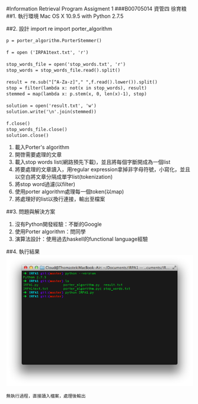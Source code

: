 #Information Retrieval Program Assigment 1
###B00705014 資管四 徐育粮
##1. 執行環境
	Mac OS X 10.9.5 with Python 2.7.5

##2. 設計
	import re
	import porter_algorithm
	
	p = porter_algorithm.PorterStemmer()
	
	f = open ('IRPA1text.txt', 'r')
	
	stop_words_file = open('stop_words.txt', 'r')
	stop_words = stop_words_file.read().split()
	
	result = re.sub("[^A-Za-z]"," ",f.read().lower()).split()
	stop = filter(lambda x: not(x in stop_words), result) 
	stemmed = map(lambda x: p.stem(x, 0, len(x)-1), stop)
	
	solution = open('result.txt', 'w')
	solution.write('\n'.join(stemmed))
	
	f.close()
	stop_words_file.close()
	solution.close()
1. 載入Porter's algorithm
2. 開啓需要處理的文章
3. 載入stop words list(網路預先下載)，並且將每個字斷開成為一個list
4. 將要處理的文章讀入，用regular expression拿掉非字母符號，小寫化，並且以空白將文章分隔成單字list(tokenization)
5. 將stop word過濾(以filter)
6. 使用porter algorithm處理每一個token(以map)
7. 將處理好的list以換行連接，輸出至檔案

##3. 問題與解決方案
1. 沒有Python開發經驗：不斷的Google
2. 使用Porter algorithm：問同學
3. 演算法設計：使用過去haskell的functional language經驗

##4. 執行結果
![Alt text](screenshot.png)

	無執行過程，直接讀入檔案，處理後輸出